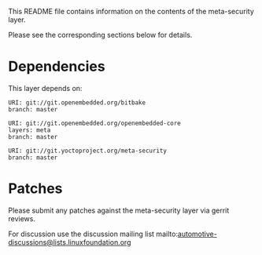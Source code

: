 This README file contains information on the contents of the
meta-security layer.

Please see the corresponding sections below for details.


Dependencies
============

This layer depends on:

    URI: git://git.openembedded.org/bitbake
    branch: master

    URI: git://git.openembedded.org/openembedded-core
    layers: meta
    branch: master

    URI: git://git.yoctoproject.org/meta-security
    branch: master


Patches
=======

Please submit any patches against the meta-security layer via gerrit
reviews.

For discussion use the discussion mailing list
mailto:automotive-discussions@lists.linuxfoundation.org

